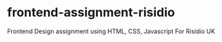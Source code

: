 # frontend-assignment-risidio
Frontend Design assignment using HTML, CSS, Javascript For Risidio UK
